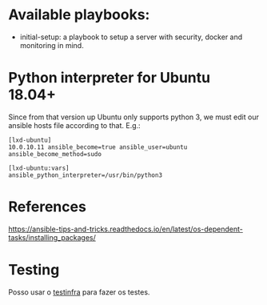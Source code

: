 # Available playbooks:

- initial-setup: a playbook to setup a server with security, docker and monitoring in mind.

# Python interpreter for Ubuntu 18.04+

Since from that version up Ubuntu only supports python 3, we must edit our
ansible hosts file according to that. E.g.:

```
[lxd-ubuntu]
10.0.10.11 ansible_become=true ansible_user=ubuntu ansible_become_method=sudo

[lxd-ubuntu:vars]
ansible_python_interpreter=/usr/bin/python3
```

# References

https://ansible-tips-and-tricks.readthedocs.io/en/latest/os-dependent-tasks/installing_packages/

# Testing

Posso usar o [testinfra](https://github.com/philpep/testinfra) para fazer os testes.
